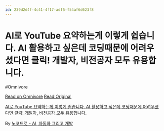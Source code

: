 ```yaml
---
id: 239d2d4f-4c41-4f17-adf5-f54af6d623f8
---
```


# AI로 YouTube 요약하는게 이렇게 쉽습니다. AI 활용하고 싶은데 코딩때문에 어려우셨다면 클릭! 개발자, 비전공자 모두 유용합니다.
#Omnivore
 
[Read on Omnivore](https://omnivore.app/me/https-youtube-com-watch-v-z-uw-wp-n-eu-8-k-19206fd9d21)
[Read Original](https://youtube.com/watch?v=ZUwWpNEu8-k)
 
[AI로 YouTube 요약하는게 이렇게 쉽습니다. AI 활용하고 싶은데 코딩때문에 어려우셨다면 클릭! 개발자, 비전공자 모두 유용합니다.](https://youtube.com/watch?v=ZUwWpNEu8-k)

By [노코드캣 - AI, 자동화 그리고 개발](https://www.youtube.com/@nocodecat)